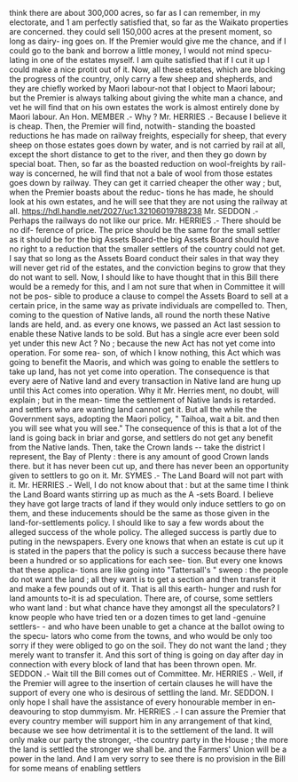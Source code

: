 think there are about 300,000 acres, so far as I can remember, in my electorate, and 1 am perfectly satisfied that, so far as the Waikato properties are concerned. they could sell 150,000 acres at the present moment, so long as dairy- ing goes on. If the Premier would give me the chance, and if I could go to the bank and borrow a little money, I would not mind specu- lating in one of the estates myself. I am quite satisfied that if I cut it up I could make a nice protit out of it. Now, all these estates, which are blocking the progress of the country, only carry a few sheep and shepherds, and they are chiefly worked by Maori labour-not that I object to Maori labour; but the Premier is always talking about giving the white man a chance, and vet he will find that on his own estates the work is almost entirely done by Maori labour. An Hon. MEMBER .- Why ? Mr. HERRIES .- Because I believe it is cheap. Then, the Premier will find, notwith- standing the boasted reductions he has made on railway freights, especially for sheep, that every sheep on those estates goes down by water, and is not carried by rail at all, except the short distance to get to the river, and then they go down by special boat. Then, so far as the boasted reduction on wool-freights by rail- way is concerned, he will find that not a bale of wool from those estates goes down by railway. They can get it carried cheaper the other way ; but, when the Premier boasts about the reduc- tions he has made, he should look at his own estates, and he will see that they are not using the railway at all. https://hdl.handle.net/2027/uc1.32106019788238 Mr. SEDDON .- Perhaps the railways do not like our price. Mr. HERRIES .- There should be no dif- ference of price. The price should be the same for the small settler as it should be for the big Assets Board-the big Assets Board should have no right to a reduction that the smaller settlers of the country could not get. I say that so long as the Assets Board conduct their sales in that way they will never get rid of the estates, and the conviction begins to grow that they do not want to sell. Now, I should like to have thought that in this Bill there would be a remedy for this, and I am not sure that when in Committee it will not be pos- sible to produce a clause to compel the Assets Board to sell at a certain price, in the same way as private individuals are compelled to. Then, coming to the question of Native lands, all round the north these Native lands are held, and. as every one knows, we passed an Act last session to enable these Native lands to be sold. But has a single acre ever been sold yet under this new Act ? No ; because the new Act has not yet come into operation. For some rea- son, of which I know nothing, this Act which was going to benefit the Maoris, and which was going to enable the settlers to take up land, has not yet come into operation. The consequence is that every aere of Native land and every transaction in Native land are hung up until this Act comes into operation. Why it Mr. Herries ment, no doubt, will explain ; but in the mean- time the settlement of Native lands is retarded. and settlers who are wanting land cannot get it. But all the while the Government says, adopting the Maori policy, " Taihoa, wait a bit. and then you will see what you will see." The consequence of this is that a lot of the land is going back in briar and gorse, and settlers do not get any benefit from the Native lands. Then, take the Crown lands -- take the district I represent, the Bay of Plenty : there is any amount of good Crown lands there. but it has never been cut up, and there has never been an opportunity given to settlers to go on it. Mr. SYMES .- The Land Board will not part with it. Mr. HERRIES .- Well, I do not know about that : but at the same time I think the Land Board wants stirring up as much as the A -sets Board. I believe they have got large tracts of land if they would only induce settlers to go on them, and these inducements should be the same as those given in the land-for-settlements policy. I should like to say a few words about the alleged success of the whole policy. The alleged success is partly due to puting in the newspapers. Every one knows that when an estate is cut up it is stated in the papers that the policy is such a success because there have been a hundred or so applications for each see- tion. But every one knows that these applica- tions are like going into "Tattersall's " sweep : the people do not want the land ; all they want is to get a section and then transfer it and make a few pounds out of it. That is all this earth- hunger and rush for land amounts to-it is ad speculation. There are, of course, some settlers who want land : but what chance have they amongst all the speculators? I know people who have tried ten or a dozen times to get land -genuine settlers- - and who have been unable to get a chance at the ballot owing to the specu- lators who come from the towns, and who would be only too sorry if they were obliged to go on the soil. They do not want the land ; they merely want to transfer it. And this sort of thing is going on day after day in connection with every block of land that has been thrown open. Mr. SEDDON .- Wait till the Bill comes out of Committee. Mr. HERRIES .- Well, if the Premier will agree to the insertion of certain clauses he will have the support of every one who is desirous of settling the land. Mr. SEDDON. I only hope I shall have the assistance of every honourable member in en- deavouring to stop dummyism. Mr. HERRIES .- I can assure the Premier that every country member will support him in any arrangement of that kind, because we see how detrimental it is to the settlement of the land. It will only make our party the stronger, -the country party in the House ; the more the land is settled the stronger we shall be. and the Farmers' Union will be a power in the land. And I am very sorry to see there is no provision in the Bill for some means of enabling settlers 